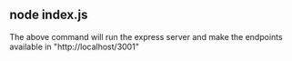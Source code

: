 ## node index.js
  The above command will run the express server and make the endpoints available in "http://localhost/3001"
